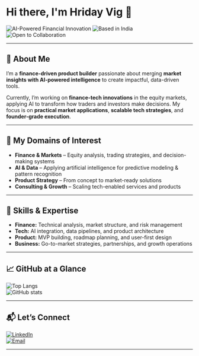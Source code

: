 # Hi there, I'm Hriday Vig 👋  

![AI-Powered Financial Innovation](https://img.shields.io/badge/AI--Powered%20Financial%20Innovation-0A0A0A?style=for-the-badge&logo=ai&logoColor=white)
![Based in India](https://img.shields.io/badge/Based%20in-India-orange?style=for-the-badge&logo=google-maps&logoColor=white)
![Open to Collaboration](https://img.shields.io/badge/Open%20to-Collaboration-brightgreen?style=for-the-badge&logo=handshake&logoColor=white)

---

## 🚀 About Me  
I’m a **finance-driven product builder** passionate about merging **market insights with AI-powered intelligence** to create impactful, data-driven tools.  

Currently, I’m working on **finance-tech innovations** in the equity markets, applying AI to transform how traders and investors make decisions. My focus is on **practical market applications**, **scalable tech strategies**, and **founder-grade execution**.  

---

## 💼 My Domains of Interest  
- **Finance & Markets** – Equity analysis, trading strategies, and decision-making systems  
- **AI & Data** – Applying artificial intelligence for predictive modeling & pattern recognition  
- **Product Strategy** – From concept to market-ready solutions  
- **Consulting & Growth** – Scaling tech-enabled services and products  

---

## 📌 Skills & Expertise  
- **Finance:** Technical analysis, market structure, and risk management  
- **Tech:** AI integration, data pipelines, and product architecture  
- **Product:** MVP building, roadmap planning, and user-first design  
- **Business:** Go-to-market strategies, partnerships, and growth operations  

---

## 📈 GitHub at a Glance  

![Top Langs](https://github-readme-stats.vercel.app/api/top-langs/?username=HridayVig&layout=compact&theme=radical&hide_border=true)  
![GitHub stats](https://github-readme-stats.vercel.app/api?username=HridayVig&show_icons=true&theme=radical&hide_border=true)

---

## 📬 Let’s Connect  
[![LinkedIn](https://img.shields.io/badge/LinkedIn-Hriday%20Vig-blue?style=for-the-badge&logo=linkedin)](https://www.linkedin.com/in/hridayvig)  
[![Email](https://img.shields.io/badge/Email-hridayvig%40gmail.com-red?style=for-the-badge&logo=gmail&logoColor=white)](mailto:hridayvig@gmail.com)  

---
